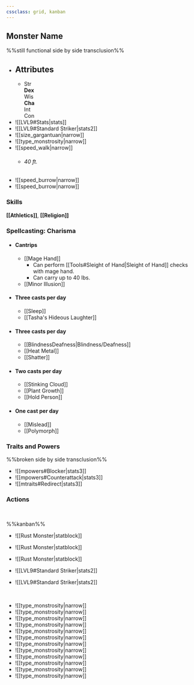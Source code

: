 ```yaml
---
cssclass: grid, kanban
---
```

## Monster Name

%%still functional side by side transclusion%%
- ## Attributes
	- Str<br>**Dex**<br>Wis<br>**Cha**<br>Int<br>Con
- ![[LVL9#Stats|stats]]
- ![[LVL9#Standard Striker|stats2]]
- ![[size_gargantuan|narrow]]
- ![[type_monstrosity|narrow]]
- ![[speed_walk|narrow]]
	- ###### 40 ft.
- ![[speed_burrow|narrow]]
- ![[speed_burrow|narrow]]

### Skills
**[[Athletics]]**, **[[Religion]]**
### Spellcasting: Charisma
- #### Cantrips
	- [[Mage Hand]]
		- Can perform [[Tools#Sleight of Hand|Sleight of Hand]] checks with mage hand.
		- Can carry up to 40 lbs.
	- [[Minor Illusion]]
- #### Three casts per day
	- [[Sleep]]
	- [[Tasha's Hideous Laughter]]
- #### Three casts per day
	- [[BlindnessDeafness|Blindness/Deafness]]
	- [[Heat Metal]]
	- [[Shatter]]
- #### Two casts per day
	- [[Stinking Cloud]]
	- [[Plant Growth]]
	- [[Hold Person]]
- #### One cast per day
	- [[Mislead]]
	- [[Polymorph]]

	
### Traits and Powers

%%broken side by side transclusion%%

-  ![[mpowers#Blocker|stats3]]
- ![[mpowers#Counterattack|stats3]]
- ![[mtraits#Redirect|stats3]]

### Actions



<br>

%%kanban%%

- ![[Rust Monster|statblock]]
- ![[Rust Monster|statblock]]
- ![[Rust Monster|statblock]]

- ![[LVL9#Standard Striker|stats2]]
- ![[LVL9#Standard Striker|stats2]]

<br>

- ![[type_monstrosity|narrow]]
- ![[type_monstrosity|narrow]]
- ![[type_monstrosity|narrow]]
- ![[type_monstrosity|narrow]]
- ![[type_monstrosity|narrow]]
- ![[type_monstrosity|narrow]]
- ![[type_monstrosity|narrow]]
- ![[type_monstrosity|narrow]]
- ![[type_monstrosity|narrow]]
- ![[type_monstrosity|narrow]]
- ![[type_monstrosity|narrow]]
- ![[type_monstrosity|narrow]]
